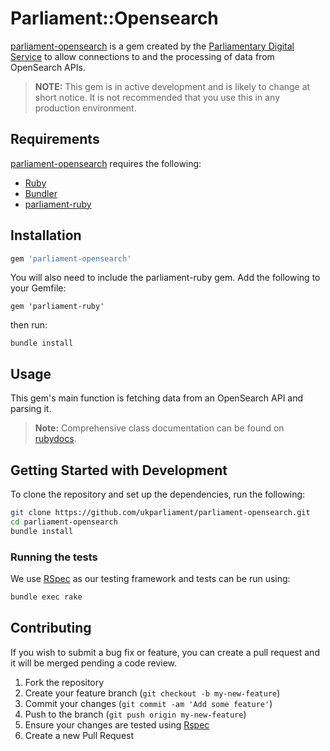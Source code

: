 # Parliament::Opensearch
[parliament-opensearch](http://github.com/ukparliament/opensearch) is a gem created by the [Parliamentary Digital Service](https://www.parliament.uk/mps-lords-and-offices/offices/bicameral/parliamentary-digital-service/) to allow connections to and the processing of data from OpenSearch APIs.

> **NOTE:** This gem is in active development and is likely to change at short notice. It is not recommended that you use this in any production environment.

## Requirements
[parliament-opensearch](http://github.com/ukparliament/opensearch) requires the following:
* [Ruby](https://www.ruby-lang.org/en/)
* [Bundler](http://http://bundler.io/)
* [parliament-ruby](https://rubygems.org/gems/parliament-ruby)

## Installation

```bash
gem 'parliament-opensearch'
```

You will also need to include the parliament-ruby gem.  Add the following to your Gemfile:
```
gem 'parliament-ruby'
```
then run:
```
bundle install
```

## Usage

This gem's main function is fetching data from an OpenSearch API and parsing it.

> **Note:** Comprehensive class documentation can be found on [rubydocs](http://www.rubydoc.info/github/ukparliament/parliament-opensearch/master/file/README.md).


## Getting Started with Development
To clone the repository and set up the dependencies, run the following:
```bash
git clone https://github.com/ukparliament/parliament-opensearch.git
cd parliament-opensearch
bundle install
```

### Running the tests
We use [RSpec](http://rspec.info/) as our testing framework and tests can be run using:
```bash
bundle exec rake
```

## Contributing
If you wish to submit a bug fix or feature, you can create a pull request and it will be merged pending a code review.

1. Fork the repository
1. Create your feature branch (`git checkout -b my-new-feature`)
1. Commit your changes (`git commit -am 'Add some feature'`)
1. Push to the branch (`git push origin my-new-feature`)
1. Ensure your changes are tested using [Rspec](http://rspec.info/)
1. Create a new Pull Request


